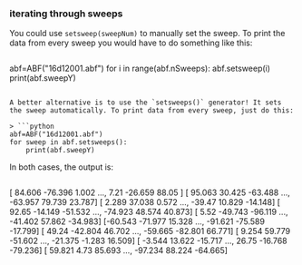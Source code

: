### iterating through sweeps
You could use `setsweep(sweepNum)` to manually set the sweep. To print the data from every sweep you would have to do something like this:

> ```python
abf=ABF("16d12001.abf")
for i in range(abf.nSweeps):
    abf.setsweep(i)
    print(abf.sweepY)
```

A better alternative is to use the `setsweeps()` generator! It sets the sweep automatically. To print data from every sweep, just do this:

> ```python
abf=ABF("16d12001.abf")
for sweep in abf.setsweeps():
    print(abf.sweepY)
```
    
In both cases, the output is:
> ```
[ 84.606 -76.396   1.002 ...,   7.21  -26.659  88.05 ]
[ 95.063  30.425 -63.488 ..., -63.957  79.739  23.787]
[  2.289  37.038   0.572 ..., -39.47   10.829 -14.148]
[ 92.65  -14.149 -51.532 ..., -74.923  48.574  40.873]
[  5.52  -49.743 -96.119 ..., -41.402  57.862 -34.983]
[-60.543 -71.977  15.328 ..., -91.621 -75.589 -17.799]
[ 49.24  -42.804  46.702 ..., -59.665 -82.801  66.771]
[  9.254  59.779 -51.602 ..., -21.375  -1.283  16.509]
[ -3.544  13.622 -15.717 ...,  26.75  -16.768 -79.236]
[ 59.821   4.73   85.693 ..., -97.234  88.224 -64.665]
```
